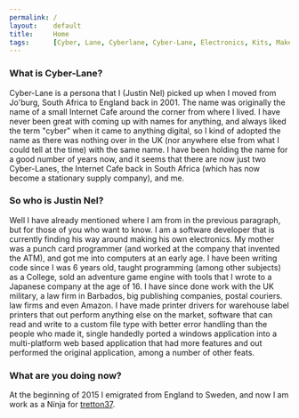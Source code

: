 ```yaml
---
permalink: /
layout:    default
title:     Home
tags:      [Cyber, Lane, Cyberlane, Cyber-Lane, Electronics, Kits, Maker, Badges, Soldering, Brighton, PIC16F1825, Space-Buddies, Space, Buddies, UFO, PCB, Justin Nel]
---
```

### What is Cyber-Lane?

Cyber-Lane is a persona that I (Justin Nel) picked up when I moved from Jo'burg, South Africa to England back in 2001. The name was originally the name of a small Internet Cafe around the corner from where I lived. I have never been great with coming up with names for anything, and always liked the term "cyber" when it came to anything digital, so I kind of adopted the name as there was nothing over in the UK (nor anywhere else from what I could tell at the time) with the same name. I have been holding the name for a good number of years now, and it seems that there are now just two Cyber-Lanes, the Internet Cafe back in South Africa (which has now become a stationary supply company), and me.

### So who is Justin Nel?

Well I have already mentioned where I am from in the previous paragraph, but for those of you who want to know. I am a software developer that is currently finding his way around making his own electronics. My mother was a punch card programmer (and worked at the company that invented the ATM), and got me into computers at an early age. I have been writing code since I was 6 years old, taught programming (among other subjects) as a College, sold an adventure game engine with tools that I wrote to a Japanese company at the age of 16. I have since done work with the UK military, a law firm in Barbados, big publishing companies, postal couriers. law firms and even Amazon. I have made printer drivers for warehouse label printers that out perform anything else on the market, software that can read and write to a custom file type with better error handling than the people who made it, single handedly ported a windows application into a multi-platform web based application that had more features and out performed the original application, among a number of other feats.

### What are you doing now?

At the beginning of 2015 I emigrated from England to Sweden, and now I am work as a Ninja for [tretton37](www.tretton37.com).
